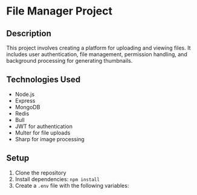 # File Manager Project

## Description

This project involves creating a platform for uploading and viewing files. It includes user authentication, file management, permission handling, and background processing for generating thumbnails.

## Technologies Used

- Node.js
- Express
- MongoDB
- Redis
- Bull
- JWT for authentication
- Multer for file uploads
- Sharp for image processing

## Setup

1. Clone the repository
2. Install dependencies: `npm install`
3. Create a `.env` file with the following variables:
